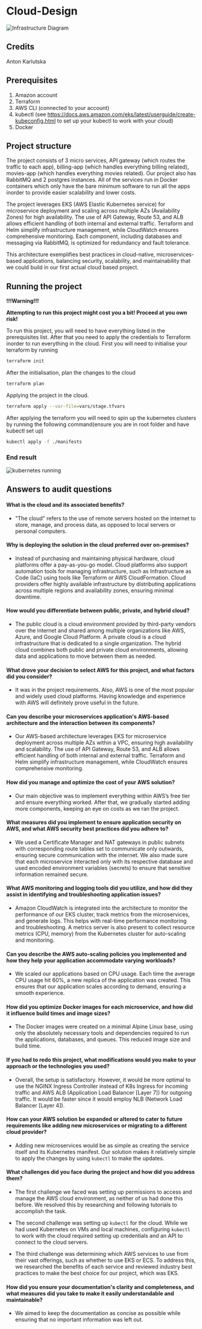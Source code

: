# Cloud-Design

![Infrastructure Diagram](<img/Screenshot from 2024-09-27 14-16-28.png>)

## Credits

Anton
Karlutska

## Prerequisites

1. Amazon account
2. Terraform
3. AWS CLI (connected to your account)
4. kubectl (see https://docs.aws.amazon.com/eks/latest/userguide/create-kubeconfig.html to set up your kubectl to work with your cloud)
5. Docker

## Project structure

The project consists of 3 micro services, API gateway (which routes the traffic to each app), billing-app (which handles everything billing related), movies-app (which handles everything movies related). Our project also has RabbitMQ and 2 postgres instances. All of the services run in Docker containers which only have the bare minimum software to run all the apps inorder to provide easier scalability and lower costs.

The project leverages EKS (AWS Elastic Kubernetes service) for microservice deployment and scaling across multiple AZs (Availability Zones) for high availability. The use of API Gateway, Route 53, and ALB allows efficient handling of both internal and external traffic. Terraform and Helm simplify infrastructure management, while CloudWatch ensures comprehensive monitoring. Each component, including databases and messaging via RabbitMQ, is optimized for redundancy and fault tolerance.

This architecture exemplifies best practices in cloud-native, microservices-based applications, balancing security, scalability, and maintainability that we could build in our first actual cloud based project.

## Running the project
**!!!Warning!!!**

**Attempting to run this project might cost you a bit! Proceed at you own risk!**

To run this project, you will need to have everything listed in the prerequisites list. After that you need to apply the credentials to Terraform inorder to run everything in the cloud. 
First you will need to initialise your terraform by running
```bash
terraform init
```
After the initialisation, plan the changes to the cloud
```bash
terraform plan
```
Applying the project in the cloud.
```bash 
terraform apply --var-file=vars/stage.tfvars
```
After applying the terraform you will need to spin up the kubernetes clusters by running the following command(ensure you are in root folder and have kubectl set up)
```bash
kubectl apply -f ./manifests
```

### End result
![kubernetes running](<img/Screenshot_from_2024-09-27_01-07-37.png>)

## Answers to audit questions

#### What is the cloud and its associated benefits?

- "The cloud" refers to the use of remote servers hosted on the internet to store, manage, and process data, as opposed to local servers or personal computers.

#### Why is deploying the solution in the cloud preferred over on-premises?

- Instead of purchasing and maintaining physical hardware, cloud platforms offer a pay-as-you-go model. Cloud platforms also support automation tools for managing infrastructure, such as Infrastructure as Code (IaC) using tools like Terraform or AWS CloudFormation. Cloud providers offer highly available infrastructure by distributing applications across multiple regions and availability zones, ensuring minimal downtime.

#### How would you differentiate between public, private, and hybrid cloud?

- The public cloud is a cloud environment provided by third-party vendors over the internet and shared among multiple organizations like AWS, Azure, and Google Cloud Platform. A private cloud is a cloud infrastructure that is dedicated to a single organization. The hybrid cloud combines both public and private cloud environments, allowing data and applications to move between them as needed.

#### What drove your decision to select AWS for this project, and what factors did you consider?

- It was in the project requirements. Also, AWS is one of the most popular and widely used cloud platforms. Having knowledge and experience with AWS will definitely prove useful in the future.

#### Can you describe your microservices application's AWS-based architecture and the interaction between its components?

- Our AWS-based architecture leverages EKS for microservice deployment across multiple AZs within a VPC, ensuring high availability and scalability. The use of API Gateway, Route 53, and ALB allows efficient handling of both internal and external traffic. Terraform and Helm simplify infrastructure management, while CloudWatch ensures comprehensive monitoring.

#### How did you manage and optimize the cost of your AWS solution?

- Our main objective was to implement everything within AWS’s free tier and ensure everything worked. After that, we gradually started adding more components, keeping an eye on costs as we ran the project.

#### What measures did you implement to ensure application security on AWS, and what AWS security best practices did you adhere to?

- We used a Certificate Manager and NAT gateways in public subnets with corresponding route tables set to communicate only outwards, ensuring secure communication with the internet. We also made sure that each microservice interacted only with its respective database and used encoded environment variables (secrets) to ensure that sensitive information remained secure.

#### What AWS monitoring and logging tools did you utilize, and how did they assist in identifying and troubleshooting application issues?

- Amazon CloudWatch is integrated into the architecture to monitor the performance of our EKS cluster, track metrics from the microservices, and generate logs. This helps with real-time performance monitoring and troubleshooting. A metrics server is also present to collect resource metrics (CPU, memory) from the Kubernetes cluster for auto-scaling and monitoring.

#### Can you describe the AWS auto-scaling policies you implemented and how they help your application accommodate varying workloads?

- We scaled our applications based on CPU usage. Each time the average CPU usage hit 60%, a new replica of the application was created. This ensures that our application scales according to demand, ensuring a smooth experience.

#### How did you optimize Docker images for each microservice, and how did it influence build times and image sizes?

- The Docker images were created on a minimal Alpine Linux base, using only the absolutely necessary tools and dependencies required to run the applications, databases, and queues. This reduced image size and build time.

#### If you had to redo this project, what modifications would you make to your approach or the technologies you used?

- Overall, the setup is satisfactory. However, it would be more optimal to use the NGINX Ingress Controller instead of K8s Ingress for incoming traffic and AWS ALB (Application Load Balancer [Layer 7]) for outgoing traffic. It would be faster since it would employ NLB (Network Load Balancer [Layer 4]).

#### How can your AWS solution be expanded or altered to cater to future requirements like adding new microservices or migrating to a different cloud provider?

- Adding new microservices would be as simple as creating the service itself and its Kubernetes manifest. Our solution makes it relatively simple to apply the changes by using `kubectl` to make the updates.

#### What challenges did you face during the project and how did you address them?

- The first challenge we faced was setting up permissions to access and manage the AWS cloud environment, as neither of us had done this before. We resolved this by researching and following tutorials to accomplish the task.
    
- The second challenge was setting up `kubectl` for the cloud. While we had used Kubernetes on VMs and local machines, configuring `kubectl` to work with the cloud required setting up credentials and an API to connect to the cloud servers.
    
- The third challenge was determining which AWS services to use from their vast offerings, such as whether to use EKS or ECS. To address this, we researched the benefits of each service and reviewed industry best practices to make the best choice for our project, which was EKS.
    

#### How did you ensure your documentation's clarity and completeness, and what measures did you take to make it easily understandable and maintainable?

- We aimed to keep the documentation as concise as possible while ensuring that no important information was left out.
